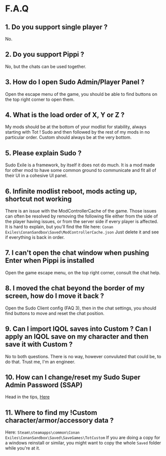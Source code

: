 # F.A.Q
## 1. Do you support single player ?
No.

## 2. Do you support Pippi ?
No, but the chats can be used together.

## 3. How do I open Sudo Admin/Player Panel ?
Open the escape menu of the game, you should be able to find buttons on the top right corner to open them.

## 4. What is the load order of X, Y or Z ?
My mods should be at the bottom of your modlist for stability, always starting with Tot ! Sudo and then followed by the rest of my mods in no particular order. Custom should always be at the very bottom.

## 5. Please explain Sudo ?
Sudo Exile is a framework, by itself it does not do much. It is a mod made for other mod to have some common ground to communicate and fit all of their UI in a cohesive UI panel.

## 6. Infinite modlist reboot, mods acting up, shortcut not working
There is an issue with the ModControllerCache of the game. Those issues can often be resolved by removing the following file either from the side of the player having issues, or from the server side if every player is affected. It is hard to explain, but you'll find the file here:
`Conan Exiles\ConanSandbox\Saved\ModControllerCache.json`
Just delete it and see if everything is back in order.

## 7. I can't open the chat window when pushing Enter when Pippi is installed
Open the game escape menu, on the top right corner, consult the chat help.

## 8. I moved the chat beyond the border of my screen, how do I move it back ?
Open the Sudo Client config (FAQ 3), then in the chat settings, you should find buttons to move and reset the chat position.

## 9. Can I import IQOL saves into Custom ? Can I apply an IQOL save on my character and then save it with Custom ?
No to both questions. There is no way, however convuluted that could be, to do that. Trust me, I'm an engineer.

## 10. How can I change/reset my Sudo Super Admin Password (SSAP)
Head in the tips, [Here](tips?id=reset-super-admin-password)

## 11. Where to find my !Custom character/armor/accessory data ?
Here: `Steam\steamapps\common\Conan Exiles\ConanSandbox\Saved\SaveGames\TotCustom`
If you are doing a copy for a windows reinstall or similar, you might want to copy the whole `Saved` folder while you're at it.